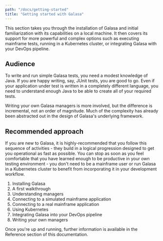 ```yaml
---
path: "/docs/getting-started"
title: "Getting started with Galasa"
---
```

This section takes you through the installation of Galasa and initial familiarization with its capabilities on a local machine. It then covers its support for more powerful and complex options such as executing mainframe tests, running in a Kubernetes cluster, or integrating Galasa with your DevOps pipeline.

## Audience
To write and run simple Galasa tests, you need a modest knowledge of Java. If you are happy writing, say, JUnit tests, you are good to go. Even if your application under test is written in a completely different language, you need to understand enough Java to be able to create all of your required tests.

Writing your own Galasa managers is more involved, but the difference is incremental, not an order of magnitude. Much of the complexity has already been abstracted out in the design of Galasa's underlying framework.

## Recommended approach
If you are new to Galasa, it is highly-recommended that you follow this sequence of activities - they build in a logical progression designed to get you operational as fast as possible. You can stop as soon as you feel comfortable that you have learned enough to be productive in your own testing environment - you don't need to be a mainframe user or run Galasa in a Kubernetes cluster to benefit from incorporating it in your development workflow.

1. Installing Galasa
1. A first walkthrough
1. Understanding managers
1. Connecting to a simulated mainframe application
1. Connecting to a real mainframe application
1. Using Kubernetes
1. Integrating Galasa into your DevOps pipeline
1. Writing your own managers

Once you're up and running, further information is available in the Reference section of this documentation.


